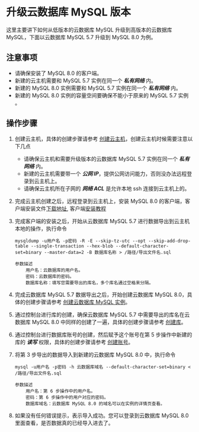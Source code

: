 # 升级云数据库 MySQL 版本
这里主要讲下如何从低版本的云数据库 MySQL 升级到高版本的云数据库 MySQL，下面以云数据库 MySQL 5.7 升级到 MySQL 8.0 为例。

## 注意事项
* 请确保安装了 MySQL 8.0 的客户端。 
* 新建的云主机需要和 MySQL 5.7 实例在同一个 ***私有网络*** 内。
* 新建的 MySQL 8.0 实例需要和 MySQL 5.7 实例在同一个 ***私有网络*** 内。
* 新建的 MySQL 8.0 实例的容量空间要确保不能小于原来的 MySQL 5.7 实例 。

## 操作步骤
1. 创建云主机，具体的创建步骤请参考 [创建云主机](https://docs.jdcloud.com/cn/virtual-machines/create-instance)，创建云主机时候需要注意以下几点
    * 请确保云主机和需要升级版本的云数据库 MySQL 5.7 实例在同一个 ***私有网络*** 内。
    * 新建的云主机需要带一个 ***公网 IP***，提供公网访问能力，否则没办法远程登录到云主机上。
    * 请确保云主机所在子网的 ***网络 ACL*** 是允许本地 ssh 连接到云主机上的。
2. 完成云主机创建之后，远程登录到云主机上，安装 MySQL 8.0 的客户端，客户端安装文件[下载地址](https://dev.mysql.com/downloads/mysql/5.5.html?os=31&version=5.1), 客户端[安装教程](https://dev.mysql.com/doc/refman/8.0/en/linux-installation-rpm.html)
3. 完成客户端的安装之后，开始从云数据库 MySQL 5.7 进行数据导出到云主机本地的操作，执行命令

    ```
    mysqldump -u用户名 -p密码 -R -E --skip-tz-utc --opt --skip-add-drop-table --single-transaction --hex-blob --default-character-set=binary --master-data=2 -B 数据库名称 > /路径/导出文件名.sql

    参数描述
        用户名：云数据库的用户名。
        密码：云数据库的密码。
        数据库名称：填写您需要导出的库名，多个库名通过空格来分隔。
    ```

4. 完成云数据库 MySQL 5.7 数据导出之后，开始创建云数据库 MySQL 8.0，具体的创建步骤请参考 [创建云数据库 MySQL 实例](../../Operation-Guide/Instance/Create-Instance.md)。
5. 通过控制台进行库的创建，确保云数据库 MySQL 5.7 中需要导出的库名在云数据库 MySQL 8.0 中同样的创建了一遍，具体的创建步骤请参考 [创建库](../../Operation-Guide/Database-Management/Create-Database.md)。
6. 通过控制台进行数据库账号的创建，然后赋予这个账号在第 5 步操作中新建的库的 ***读写*** 权限，具体的创建步骤请参考 [创建账号](../../Operation-Guide/Account/Create-Account/MySQL-Create-Account.md)。

7. 将第 3 步导出的数据导入到新建的云数据库 MySQL 8.0 中，执行命令

    ```
    mysql -u用户名 -p密码 -h 云数据库域名 --default-character-set=binary < /路径/导出文件名.sql

    参数描述
        用户名：第 6 步操作中的用户名。
        密码：第 6 步操作中的用户对应的密码。
        数据库域名：云数据库 MySQL 8.0 的域名可以在实例的详情页查看。
    ```
    
6. 如果没有任何错误提示，表示导入成功。您可以登录到云数据库 MySQL 8.0 里面查看，是否数据真的已经导入进去了。
